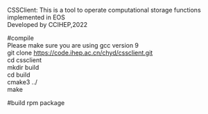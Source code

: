 CSSClient: This is a tool to operate computational storage functions implemented in EOS <br>
Developed by CCIHEP,2022 <br>

#compile  
Please make sure you are using gcc version 9  
git clone https://code.ihep.ac.cn/chyd/cssclient.git    
cd cssclient  
mkdir build  
cd build  
cmake3 ../  
make  
   
#build rpm package  

